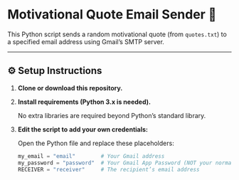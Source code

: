 # Motivational Quote Email Sender 📧

This Python script sends a random motivational quote (from `quotes.txt`) to a specified email address using Gmail’s SMTP server.

---

## ⚙️ Setup Instructions

1. **Clone or download this repository.**

2. **Install requirements (Python 3.x is needed).**

   No extra libraries are required beyond Python’s standard library.

3. **Edit the script to add your own credentials:**

   Open the Python file and replace these placeholders:

   ```python
   my_email = "email"        # Your Gmail address
   my_password = "password"  # Your Gmail App Password (NOT your normal password)
   RECEIVER = "receiver"     # The recipient’s email address
